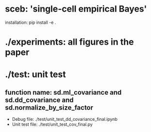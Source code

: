 # sceb: 'single-cell empirical Bayes'
installation: pip install -e . 

# ./experiments: all figures in the paper

# ./test: unit test

## function name: sd.ml_covariance and sd.dd_covariance and sd.normalize_by_size_factor
- Debug file: ./test/unit_test_dd_covariance_final.ipynb
- Unit test file: ./test/unit_test_cov_final.py